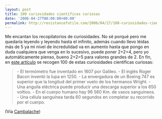 ```yaml
---
layout: post
title: 100 curiosidades científicas curiosas
date: '2006-04-27T00:00:00+00:00'
permalink: http://resistancefutile.com/2006/04/27/100-curiosidades-cientificas-curiosas/
---
```

Me encantan los recopilatorios de curiosidades. No sé porqué pero me quedaría leyendo y leyendo hasta el infinito, además cuando llevo léidas más de 5 ya mi nivel de incredulidad va en aumento hasta que pongo en duda cualquiera que venga en lo sucesivo,  puede poner 2+2=4, pero yo automáticamente pienso, bueno 2+2=5 para valores grandes de 2. En fin, en <a href="http://www.astroseti.org/vernew.php?codigo=2160">este artículo</a> se recogen 100 de estas curiosidades científicas curiosas:

<blockquote>- El termómetro fue inventado en 1607 por Galileo.
- El inglés Roger Bacon inventó la lupa en 1250. 
- La envergadura de un Boeing 747 es superior que la longitud del primer vuelo de los hermanos Wright.
- Una anguila eléctrica puede producir una descarga superior a los 650 voltios. 
- En el cuerpo humano hay 96 560 Km. de vasos sanguíneos.
- Una célula sanguínea tarda 60 segundos en completar su recorrido por el cuerpo. </blockquote>

(Vía <a href="http://zifra.blogalia.com//historias/39464">Cambalache</a>)
